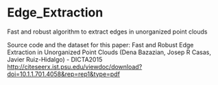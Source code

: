 # Edge_Extraction
Fast and robust algorithm to extract edges in unorganized point clouds

Source code and the dataset for this paper: 
Fast and Robust Edge Extraction in Unorganized Point Clouds (Dena Bazazian, Josep R Casas, Javier Ruiz-Hidalgo) - DICTA2015
http://citeseerx.ist.psu.edu/viewdoc/download?doi=10.1.1.701.4058&rep=rep1&type=pdf
